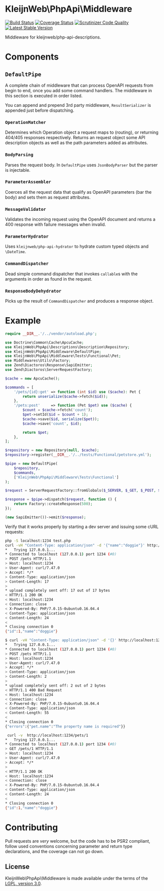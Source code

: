 # KleijnWeb\PhpApi\Middleware 
[![Build Status](https://travis-ci.org/kleijnweb/php-api-middleware.svg?branch=master)](https://travis-ci.org/kleijnweb/php-api-middleware)
[![Coverage Status](https://coveralls.io/repos/github/kleijnweb/php-api-middleware/badge.svg?branch=master)](https://coveralls.io/github/kleijnweb/php-api-middleware?branch=master)
[![Scrutinizer Code Quality](https://scrutinizer-ci.com/g/kleijnweb/php-api-middleware/badges/quality-score.png?b=master)](https://scrutinizer-ci.com/g/kleijnweb/php-api-middleware/?branch=master)
[![Latest Stable Version](https://poser.pugx.org/kleijnweb/php-api-middleware/v/stable)](https://packagist.org/packages/kleijnweb/php-api-middleware)

Middleware for kleijnweb/php-api-descriptions.

# Components

## `DefaultPipe`

A complete chain of middleware that can process OpenAPI requests from begin to end, once you add some command handlers. The middleware in this section is executed in order listed.

You can append and prepend 3rd party middleware, `ResultSerializer` is appended just before dispatching.

### `OperationMatcher`

Determines which Operation object a request maps to (routing), or returning 404/405 responses respectively. Returns an request object some API description objects as well as the path parameters added as attributes.

### `BodyParsing`

Parses the request body. In `DefaultPipe` uses `JsonBodyParser` but the parser is injectable.

### `ParameterAssembler`

Coerces all the request data that qualify as OpenAPI parameters (bar the body) and sets them as request attributes.
  
### `MessageValidator`

Validates the incoming request using the OpenAPI document and returns a 400 response with failure messages when invalid.

### `ParameterHydrator`

Uses `kleijnweb/php-api-hydrator` to hydrate custom typed objects and `\DateTime`.

### `CommandDispatcher`

Dead simple command dispatcher that invokes `callable`s with the arguments in order as found in the request.

### `ResponseBodyDehydrator`

Picks up the result of `CommandDispatcher` and produces a response object.

# Example

```php
require __DIR__.'/../vendor/autoload.php';

use Doctrine\Common\Cache\ApcuCache;
use KleijnWeb\PhpApi\Descriptions\Description\Repository;
use KleijnWeb\PhpApi\Middleware\DefaultPipe;
use KleijnWeb\PhpApi\Middleware\Tests\Functional\Pet;
use Middlewares\Utils\Factory;
use Zend\Diactoros\Response\SapiEmitter;
use Zend\Diactoros\ServerRequestFactory;

$cache = new ApcuCache();

$commands = [
    '/pets/{id}:get' => function (int $id) use ($cache): Pet {
        return unserialize($cache->fetch($id));
    },
    '/pets:post'     => function (Pet $pet) use ($cache) {
        $count = $cache->fetch('count');
        $pet->setId($id = $count + 1);
        $cache->save($id, serialize($pet));
        $cache->save('count', $id);

        return $pet;
    },
];

$repository = new Repository(null, $cache);
$repository->register(__DIR__.'/../tests/Functional/petstore.yml');

$pipe = new DefaultPipe(
    $repository,
    $commands,
    ['KleijnWeb\PhpApi\Middleware\Tests\Functional']
);

$request = ServerRequestFactory::fromGlobals($_SERVER, $_GET, $_POST, $_COOKIE, $_FILES);

$response = $pipe->dispatch($request, function () {
    return Factory::createResponse(500);
});

(new SapiEmitter())->emit($response);
```
   
Verify that it works properly by starting a dev server and issuing some cURL requests:

```bash
php -S localhost:1234 test.php
curl -vH "Content-Type: application/json" -d '{"name":"doggie"}' http://localhost:1234/pets
*   Trying 127.0.0.1...
* Connected to localhost (127.0.0.1) port 1234 (#0)
> POST /pets HTTP/1.1
> Host: localhost:1234
> User-Agent: curl/7.47.0
> Accept: */*
> Content-Type: application/json
> Content-Length: 17
> 
* upload completely sent off: 17 out of 17 bytes
< HTTP/1.1 200 OK
< Host: localhost:1234
< Connection: close
< X-Powered-By: PHP/7.0.15-0ubuntu0.16.04.4
< Content-Type: application/json
< Content-Length: 24
< 
* Closing connection 0
{"id":1,"name":"doggie"}

$ curl -vH "Content-Type: application/json" -d '{}' http://localhost:1234/pets
*   Trying 127.0.0.1...
* Connected to localhost (127.0.0.1) port 1234 (#0)
> POST /pets HTTP/1.1
> Host: localhost:1234
> User-Agent: curl/7.47.0
> Accept: */*
> Content-Type: application/json
> Content-Length: 2
> 
* upload completely sent off: 2 out of 2 bytes
< HTTP/1.1 400 Bad Request
< Host: localhost:1234
< Connection: close
< X-Powered-By: PHP/7.0.15-0ubuntu0.16.04.4
< Content-Type: application/json
< Content-Length: 55
< 
* Closing connection 0
{"errors":{"pet.name":"The property name is required"}}

 curl -v  http://localhost:1234/pets/1
*   Trying 127.0.0.1...
* Connected to localhost (127.0.0.1) port 1234 (#0)
> GET /pets/1 HTTP/1.1
> Host: localhost:1234
> User-Agent: curl/7.47.0
> Accept: */*
> 
< HTTP/1.1 200 OK
< Host: localhost:1234
< Connection: close
< X-Powered-By: PHP/7.0.15-0ubuntu0.16.04.4
< Content-Type: application/json
< Content-Length: 24
< 
* Closing connection 0
{"id":1,"name":"doggie"}
```

# Contributing

Pull requests are *very* welcome, but the code has to be PSR2 compliant, follow used conventions concerning parameter and return type declarations, and the coverage can not go down. 

## License

KleijnWeb\PhpApi\Middleware is made available under the terms of the [LGPL, version 3.0](https://spdx.org/licenses/LGPL-3.0.html#licenseText).
